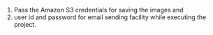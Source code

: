 
1) Pass the Amazon S3 credentials for saving the images and 
2) user id and password for email sending facility while executing the project.